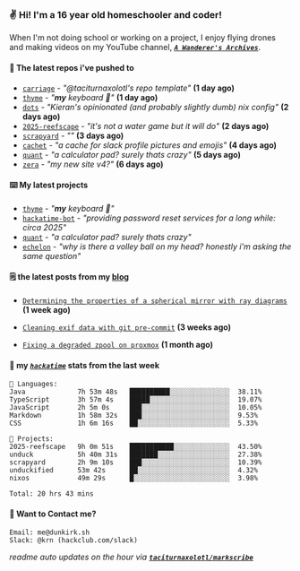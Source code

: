 ### ✌️ Hi! I'm a 16 year old homeschooler and coder!

When I'm not doing school or working on a project, I enjoy flying drones and making videos on my YouTube channel, [**_`A Wanderer's Archives`_**](https://youtube.com/@wanderer.archives).

#### 👷 The latest repos i've pushed to

- [`carriage`](https://github.com/taciturnaxolotl/carriage) - _"@taciturnaxolotl's repo template"_ **(1 day ago)**
- [`thyme`](https://github.com/taciturnaxolotl/thyme) - _"**my** keyboard 🫶"_ **(1 day ago)**
- [`dots`](https://github.com/taciturnaxolotl/dots) - _"Kieran's opinionated (and probably slightly dumb) nix config"_ **(2 days ago)**
- [`2025-reefscape`](https://github.com/df1317/2025-reefscape) - _"it's not a water game but it will do"_ **(2 days ago)**
- [`scrapyard`](https://github.com/hackclub/scrapyard) - _""_ **(3 days ago)**
- [`cachet`](https://github.com/taciturnaxolotl/cachet) - _"a cache for slack profile pictures and emojis"_ **(4 days ago)**
- [`quant`](https://github.com/taciturnaxolotl/quant) - _"a calculator pad? surely thats crazy"_ **(5 days ago)**
- [`zera`](https://github.com/taciturnaxolotl/zera) - _"my new site v4?"_ **(6 days ago)**

#### ⌨️ My latest projects

- [`thyme`](https://github.com/taciturnaxolotl/thyme) - _"**my** keyboard 🫶"_
- [`hackatime-bot`](https://github.com/taciturnaxolotl/hackatime-bot) - _"providing password reset services for a long while: circa 2025"_
- [`quant`](https://github.com/taciturnaxolotl/quant) - _"a calculator pad? surely thats crazy"_
- [`echelon`](https://github.com/taciturnaxolotl/echelon) - _"why is there a volley ball on my head? honestly i'm asking the same question"_

#### 🗒️ the latest posts from my [blog](https://dunkirk.sh)

- [`Determining the properties of a spherical mirror with ray diagrams`](https://dunkirk.sh/blog/spherical-ray-diagrams/) **(1 week ago)**

- [`Cleaning exif data with git pre-commit`](https://dunkirk.sh/blog/remove-exif-git-hook/) **(3 weeks ago)**

- [`Fixing a degraded zpool on proxmox`](https://dunkirk.sh/blog/degraded-zpool-proxmox/) **(1 month ago)**



#### 📡 my [_`hackatime`_](https://waka.hackclub.com) stats from the last week

```text
💾 Languages:
Java             7h 53m 48s   ██████████░░░░░░░░░░░░░░░  38.11%
TypeScript       3h 57m 4s    █████░░░░░░░░░░░░░░░░░░░░  19.07%
JavaScript       2h 5m 0s     ███░░░░░░░░░░░░░░░░░░░░░░  10.05%
Markdown         1h 58m 32s   ███░░░░░░░░░░░░░░░░░░░░░░  9.53%
CSS              1h 6m 16s    ██░░░░░░░░░░░░░░░░░░░░░░░  5.33%

💼 Projects:
2025-reefscape   9h 0m 51s    ███████████░░░░░░░░░░░░░░  43.50%
unduck           5h 40m 31s   ███████░░░░░░░░░░░░░░░░░░  27.38%
scrapyard        2h 9m 10s    ███░░░░░░░░░░░░░░░░░░░░░░  10.39%
unduckified      53m 42s      ██░░░░░░░░░░░░░░░░░░░░░░░  4.32%
nixos            49m 29s      █░░░░░░░░░░░░░░░░░░░░░░░░  3.98%

Total: 20 hrs 43 mins
```

#### 📮 Want to Contact me?

```text
Email: me@dunkirk.sh
Slack: @krn (hackclub.com/slack)
```

_readme auto updates on the hour via [**`taciturnaxolotl/markscribe`**](https://github.com/taciturnaxolotl/markscribe)_
